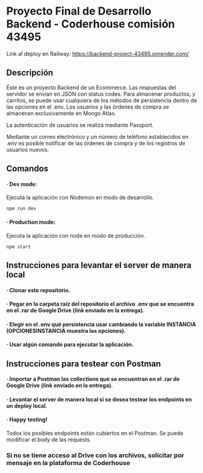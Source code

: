 # Proyecto Final de Desarrollo Backend - Coderhouse comisión 43495  

Link al deploy en Railway: https://backend-project-43495.onrender.com/
  
## Descripción

  

Éste es un proyecto Backend de un Ecommerce. Las respuestas del servidor se envían en JSON con status codes. Para almacenar productos, y carritos, se puede usar cualquiera de los métodos de persistencia dentro de las opciones en el .env. Los usuarios y las órdenes de compra se almacenan exclusivamente en Mongo Atlas. 

La autenticación de usuarios se realiza mediante Passport.  

Mediante un correo electrónico y un número de teléfono establecidos en .env es posible notificar de las órdenes de compra y de los registros de usuarios nuevos. 

## Comandos

  
#### · Dev mode:
Ejecuta la aplicación con Nodemon en modo de desarrollo.

    npm run dev
  
#### · Production mode:
Ejecuta la aplicación con node en modo de producción.

    npm start
 

## Instrucciones para levantar el server de manera local
#### · Clonar este repositorio.
#### · Pegar en la carpeta raíz del repositorio el archivo .env que se encuentra en el .rar de Google Drive (link enviado en la entrega).
#### · Elegir en el .env qué persistencia usar cambiando la variable INSTANCIA (OPCIONESINSTANCIA muestra las opciones).
#### · Usar algún comando para ejecutar la aplicación.


## Instrucciones para testear con Postman
#### · Importar a Postman las collections que se encuentran en el .rar de Google Drive (link enviado en la entrega).
#### · Levantar el server de manera local si se desea testear los endpoints en un deploy local.
#### · Happy testing!
Todos los posibles endpoints están cubiertos en el Postman. Se puede modificar el body de las requests.

### Si no se tiene acceso al Drive con los archivos, solicitar por mensaje en la plataforma de Coderhouse